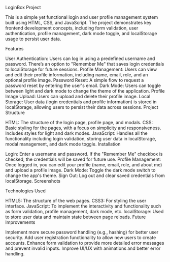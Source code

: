 LoginBox Project

This is a simple yet functional login and user profile management system built using HTML, CSS, and JavaScript. The project demonstrates key frontend development concepts, including form validation, user authentication, profile management, dark mode toggle, and localStorage usage to persist user data.

Features

User Authentication: Users can log in using a predefined username and password. There’s an option to "Remember Me" that saves login credentials to localStorage for future sessions.
Profile Management: Users can view and edit their profile information, including name, email, role, and an optional profile image.
Password Reset: A simple flow to request a password reset by entering the user's email.
Dark Mode: Users can toggle between light and dark mode to change the theme of the application.
Profile Image Upload: Users can upload and delete their profile image.
Local Storage: User data (login credentials and profile information) is stored in localStorage, allowing users to persist their data across sessions.
Project Structure

HTML: The structure of the login page, profile page, and modals.
CSS: Basic styling for the pages, with a focus on simplicity and responsiveness. Includes styles for light and dark modes.
JavaScript: Handles all the functionality including login validation, storing user data in localStorage, modal management, and dark mode toggle.
Installation



Login: Enter a username and password. If the "Remember Me" checkbox is checked, the credentials will be saved for future use.
Profile Management: Once logged in, you can edit your profile (name, email, role, and about me) and upload a profile image.
Dark Mode: Toggle the dark mode switch to change the app's theme.
Sign Out: Log out and clear saved credentials from localStorage.
Screenshots



Technologies Used

HTML5: The structure of the web pages.
CSS3: For styling the user interface.
JavaScript: To implement the interactivity and functionality such as form validation, profile management, dark mode, etc.
localStorage: Used to store user data and maintain state between page reloads.
Future Improvements

Implement more secure password handling (e.g., hashing) for better user security.
Add user registration functionality to allow new users to create accounts.
Enhance form validation to provide more detailed error messages and prevent invalid inputs.
Improve UI/UX with animations and better error handling.
